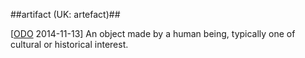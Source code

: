 ##artifact (UK: artefact)##

\[[ODO](http://www.oxforddictionaries.com/definition/english/artefact) 2014-11-13\] An object made by a human being, typically one of cultural or historical interest.
